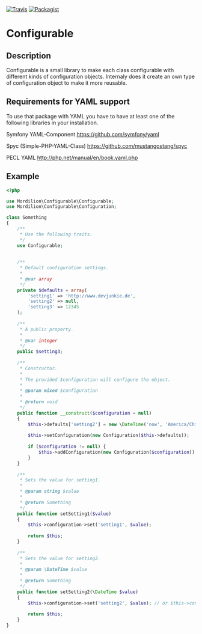 [![Travis](https://img.shields.io/travis/mordilion/configurable.svg?branch=master)](https://travis-ci.org/mordilion/configurable)
[![Packagist](https://img.shields.io/packagist/dt/mordilion/configurable.svg)](https://packagist.org/packages/mordilion/configurable)
# Configurable
## Description
Configurable is a small library to make each class configurable with different kinds of configuration objects. Internaly does it create an own type of configuration object to make it more reusable.

## Requirements for YAML support
To use that package with YAML you have to have at least one of the following libraries in your installation.

Symfony YAML-Component https://github.com/symfony/yaml

Spyc (Simple-PHP-YAML-Class) https://github.com/mustangostang/spyc

PECL YAML http://php.net/manual/en/book.yaml.php

## Example
```php
<?php

use Mordilion\Configurable\Configurable;
use Mordilion\Configurable\Configuration;

class Something
{
    /**
     * Use the following traits.
     */
    use Configurable;
    
    
    /**
     * Default configuration settings.
     *
     * @var array
     */
    private $defaults = array(
        'setting1' => 'http://www.devjunkie.de',
        'setting2' => null,
        'setting3' => 12345
    );
    
    /**
     * A public property.
     *
     * @var integer
     */
    public $setting3;
    
    /**
     * Constructor.
     *
     * The provided $configuration will configure the object.
     *
     * @param mixed $configuration
     *
     * @return void
     */
    public function __construct($configuration = null)
    {
        $this->defaults['setting2'] = new \DateTime('now', 'America/Chicago');
        
        $this->setConfiguration(new Configuration($this->defaults));
        
        if ($configuration != null) {
            $this->addConfiguration(new Configuration($configuration));
        }
    }
    
    /**
     * Sets the value for setting1.
     *
     * @param string $value
     *
     * @return Something
     */
    public function setSetting1($value)
    {
        $this->configuration->set('setting1', $value);
        
        return $this;
    }
    
    /**
     * Sets the value for setting2.
     *
     * @param \DateTime $value
     *
     * @return Something
     */
    public function setSetting2(\DateTime $value)
    {
        $this->configuration->set('setting2', $value); // or $this->configuration->setting2 = $value;
        
        return $this;
    }
}
```

